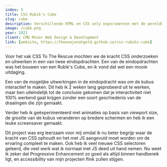 ```yaml
---
index: 5
title: CSS Rubik's Cube
slug: cube
description: Verschillende HTML en CSS only experimenten met de wereldberoemde kubus.
image: /cube.png
year: 2021
client: CMD Minor Web Design & Development
link: [website, https://theonejonahgold.github.io/css-rubiks-cube]
---
```


Voor het vak CSS To The Rescue mochten we de kracht CSS onderzoeken en
uitwerken in een van twee eindopdrachten. Een van de eindopdrachten was het
bouwen van een Rubik's Cube, en ik vond dat wel een mooie uitdaging.

<!-- TODO: Add image of experiment -->

Een van de mogelijke uitwerkingen in de eindopdracht was om de kubus
interactief te maken. Dit heb ik 2 weken lang geprobeerd uit te werken, maar
ben uiteindelijk tot de conclusie gekomen dat je interactiviteit niet 100%
werkend gaat krijgen zonder een soort geschiedenis van de draaiingen die
zijn gemaakt.

<!-- TODO: Add image of experiment -->

Verder heb ik geëxperimenteerd met animaties op basis van viewport size, de
grootte van de kubus veranderen op bredere schermen en heb ik een leuke
screensaver gemaakt.

Dit project was erg leerzaam voor mij omdat ik nu beter begrijp waar de
kracht van CSS ophoudt en het met JS aangevuld moet worden om de ervaring
compleet te maken. Ook heb ik veel nieuwe CSS selectoren geleerd, die veel
werk wat ik normaal met JS deed uit hand nemen. Nu weet ik zeker dat
Progressive Enhancement zo goed als altijd binnen handbereik ligt, en
accessibility van mijn projecten flink zullen stijgen.
